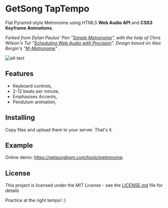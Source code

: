 # GetSong TapTempo

Flat Pyramid-style Metronome using HTML5 **Web Audio API** and **CSS3 Keyframe Animations**.

*Forked from Dylan Paulus' Pen "[Simple Metronome](http://codepen.io/ganderzz/pen/Ezlfu/)", with the help of Chris Wilson's Tut "[Scheduling Web Audio with Precision](http://www.html5rocks.com/en/tutorials/audio/scheduling/)".
Design based on Alex Bergin's "[M-Metronome](http://codepen.io/abergin/pen/efbCD)" .*

![alt text][illustration]

[illustration]: https://getsongbpm.com/img/site/metronome.jpg "GetSong-Metronome Illustration"

## Features

+ Keyboard controls,
+ 2-12 beats per minute,
+ Emphasises Accents,
+ Pendulum animation,

## Installing

Copy files and upload them to your server. That's it.

## Example

Online demo: https://getsongbpm.com/tools/metronome.

## License

This project is licensed under the MIT License - see the [LICENSE.md](LICENSE.md) file for details

Practice at the right tempo! :)
